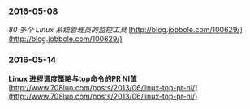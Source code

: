 ### 2016-05-08
*80 多个 Linux 系统管理员的监控工具*	[http://blog.jobbole.com/100629/](http://blog.jobbole.com/100629/)

### 2016-05-14
**Linux 进程调度策略与top命令的PR NI值**	[http://www.708luo.com/posts/2013/06/linux-top-pr-ni/](http://www.708luo.com/posts/2013/06/linux-top-pr-ni/)